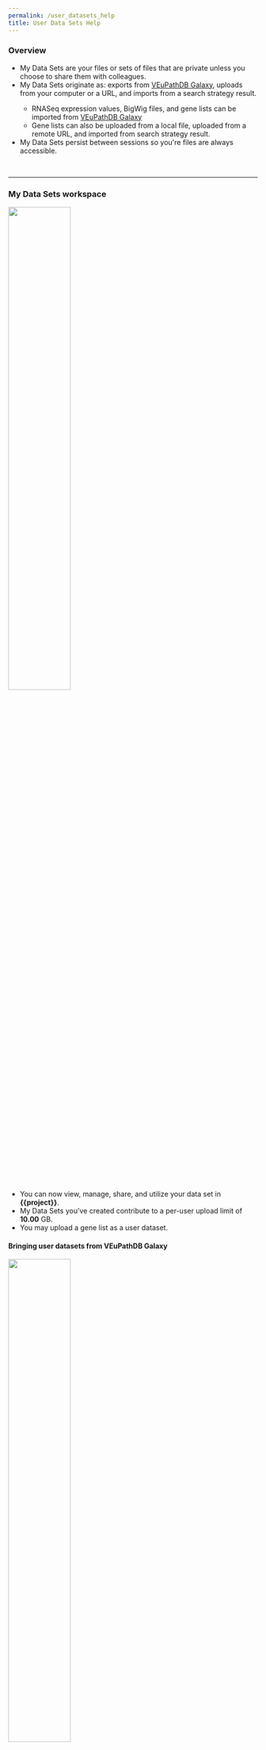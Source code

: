 ```yaml
---
permalink: /user_datasets_help
title: User Data Sets Help
---
```

<style>

div.UserDatasetHelp img {
    width: 50%;
    margin-bottom: 20px;
}

</style>


<div class="static-content">

  <div class="UserDatasetHelp">


  <h3>Overview</h3>
    <ul>
      <li>My Data Sets are your files or sets of files that are private unless you choose to share them with colleagues.</li>
      <li>My Data Sets originate as:  exports from <a href="http://veupathdb.globusgenomics.org">VEuPathDB Galaxy</a>, uploads from your computer or a URL, and imports from a search strategy result. </li>
      <ul>
        <li>RNASeq expression values, BigWig files, and gene lists can be imported from <a href="http://veupathdb.globusgenomics.org">VEuPathDB Galaxy</a></li>
        <li>Gene lists can also be uploaded from a local file, uploaded from a remote URL, and imported from search strategy result.</li>
      </ul>
      <li>My Data Sets persist between sessions so you're files are always accessible.</li>
    </ul>
  <br><hr>

  <h3>My Data Sets workspace</h3>
    <img src="/plasmo/bundles/modern/aa2aaaa661675ed02ab1edb4570144d2.jpg">
    <ul>
      <li>You can now view, manage, share, and utilize your data set in <b>{{project}}</b>. </li>
      <li>My Data Sets you’ve created contribute to a per-user upload limit of <b>10.00</b> GB. </li>
      <li>You may upload a gene list as a user dataset. </li>
    </ul>


  <h4>Bringing user datasets from VEuPathDB Galaxy</h4>
    <img src="/plasmo/bundles/modern/32385bcebfb710b38539e54a16fafba6.jpg">
    <ul>
      <li>Use the <b>VEuPathDB Export Tools</b> on the left-side navigation, at <a class="wdk-ReactRouterLink" href="/plasmo/app/galaxy-orientation">VEuPathDB Galaxy</a>.  Options for exporting Gene Lists, Bigwig Files and RNA-Seq values are available. </li>
      <li>Prepare your export data set by selecting the files in your Galaxy history.</li>
      <li>The data set name, summary and description can be edited later in the My Data Sets page. </li>
      <li>When you’re ready, <code>Execute</code> the export. The process of exporting to VEuPathDB may take some time. Progress can be monitored from the right-side history panel in Galaxy.</li>
      <li>When the export is complete, the Galaxy history tile will turn green and the data set will appear in the {{project}} My Data Sets page. </li>
    </ul>


  <h4>Example: BigWig files as user datasets</h4>
    <iframe src="https://www.youtube-nocookie.com/embed/igQZHjRBqV0" frameborder="0" allow="accelerometer; autoplay; clipboard-write; encrypted-media; gyroscope; picture-in-picture" width="560" height="315">
    </iframe>


  <h3>Generating user datasets by uploading a file or exporting a strategy result: gene lists</h3>
    <ul>
      <li>
      </li>
      <li>
      </li>
      <li>
      </li>
    </ul>
    

  </div>

</div>
